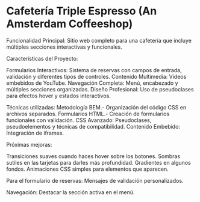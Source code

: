 # Cafetería Triple Espresso (An Amsterdam Coffeeshop)

Funcionalidad Principal:
Sitio web completo para una cafetería que incluye múltiples secciones interactivas y funcionales.

Características del Proyecto:

Formularios Interactivos: Sistema de reservas con campos de entrada, validación y diferentes tipos de controles.
Contenido Multimedia: Videos embebidos de YouTube.
Navegación Completa: Menú, encabezado y múltiples secciones organizadas.
Diseño Profesional: Uso de pseudoclases para efectos hover y estados interactivos.

Técnicas utilizadas:
Metodología BEM.- Organización del código CSS en archivos separados.
Formularios HTML.- Creación de formularios funcionales con validación.
CSS Avanzado: Pseudoclases, pseudoelementos y técnicas de compatibilidad.
Contenido Embebido: Integración de iframes.

Próximas mejoras:

Transiciones suaves cuando haces hover sobre los botones.
Sombras sutiles en las tarjetas para darles más profundidad.
Gradientes en algunos fondos.
Animaciones CSS simples para elementos que aparecen.

Para el formulario de reservas:
Mensajes de validación personalizados.

Navegación:
Destacar la sección activa en el menú.




